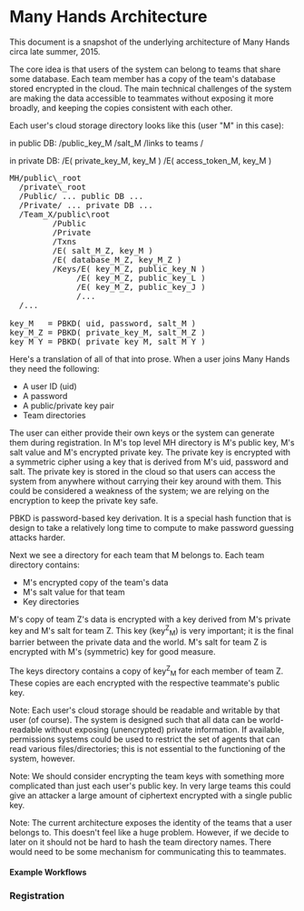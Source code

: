 Many Hands Architecture
=======================

This document is a snapshot of the underlying architecture of Many Hands circa late summer, 2015.

The core idea is that users of the system can belong to teams that share some database.
Each team member has a copy of the team's database stored encrypted in the cloud.
The main technical challenges of the system are making the data accessible to teammates without exposing it more broadly, and keeping the copies consistent with each other.

Each user's cloud storage directory looks like this (user "M" in this case):

in public DB:
  /public_key_M
  /salt_M
  /links to teams
  /

in private DB:
  /E( private_key_M, key_M )
  /E( access_token_M, key_M )

<pre>
MH/public\_root
  /private\_root
  /Public/ ... public DB ...
  /Private/ ... private DB ...
  /Team_X/public\root
         /Public
         /Private
         /Txns
         /E( salt_M_Z, key_M )
         /E( database_M_Z, key_M_Z )
         /Keys/E( key_M_Z, public_key_N )
              /E( key_M_Z, public_key_L )
              /E( key_M_Z, public_key_J )
              /...
  /...

key_M   = PBKD( uid, password, salt_M )
key_M_Z = PBKD( private_key_M, salt_M_Z )
key_M_Y = PBKD( private_key_M, salt_M_Y )
</pre>

Here's a translation of all of that into prose.
When a user joins Many Hands they need the following:
- A user ID (uid)
- A password
- A public/private key pair
- Team directories

The user can either provide their own keys or the system can generate them during registration.
In M's top level MH directory is M's public key, M's salt value and M's encrypted private key.
The private key is encrypted with a symmetric cipher using a key that is derived from M's uid, password and salt.
The private key is stored in the cloud so that users can access the system from anywhere without carrying their key around with them.
This could be considered a weakness of the system; we are relying on the encryption to keep the private key safe.

PBKD is password-based key derivation.
It is a special hash function that is design to take a relatively long time to compute to make password guessing attacks harder.

Next we see a directory for each team that M belongs to.
Each team directory contains:
- M's encrypted copy of the team's data
- M's salt value for that team
- Key directories

M's copy of team Z's data is encrypted with a key derived from M's private key and M's salt for team Z.
This key (key<sup>Z</sup><sub>M</sub>) is very important; it is the final barrier between the private data and the world.
M's salt for team Z is encrypted with M's (symmetric) key for good measure.

The keys directory contains a copy of key<sup>Z</sup><sub>M</sub> for each member of team Z.
These copies are each encrypted with the respective teammate's public key.

Note: Each user's cloud storage should be readable and writable by that user (of course).
The system is designed such that all data can be world-readable without exposing (unencrypted) private information.
If available, permissions systems could be used to restrict the set of agents that can read various files/directories; this is not essential to the functioning of the system, however.

Note: We should consider encrypting the team keys with something more complicated than just each user's public key.
In very large teams this could give an attacker a large amount of ciphertext encrypted with a single public key.

Note: The current architecture exposes the identity of the teams that a user belongs to.
This doesn't feel like a huge problem.
However, if we decide to later on it should not be hard to hash the team directory names.
There would need to be some mechanism for communicating this to teammates.

#### Example Workflows

### Registration
